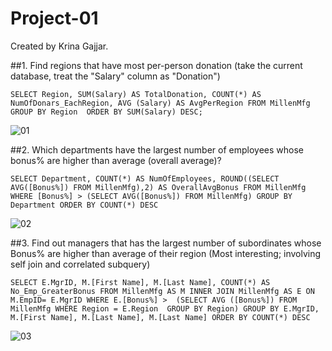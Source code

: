 # Project-01

Created by Krina Gajjar. 

##1.	Find regions that have most per-person donation (take the current database, treat the "Salary" column as "Donation")

`SELECT Region, SUM(Salary) AS TotalDonation, COUNT(*) AS NumOfDonars_EachRegion, AVG (Salary) AS AvgPerRegion
FROM MillenMfg
GROUP BY Region 
ORDER BY SUM(Salary) DESC;`

![01](https://github.com/llamacorn118/Project-01/assets/153336914/33c5744d-07c8-41f5-bd15-e3c7b359a03b)

##2. Which departments have the largest number of employees whose bonus% are higher than average (overall average)?

`SELECT Department, COUNT(*) AS NumOfEmployees, ROUND((SELECT AVG([Bonus%]) FROM MillenMfg),2) AS OverallAvgBonus
FROM MillenMfg
WHERE [Bonus%] > (SELECT AVG([Bonus%]) FROM MillenMfg)
GROUP BY Department
ORDER BY COUNT(*) DESC
`

![02](https://github.com/llamacorn118/Project-01/assets/153336914/865c5c30-28b0-4d2c-8776-656926198d77)

##3. Find out managers that has the largest number of subordinates whose Bonus% are higher than average of their region (Most interesting;
involving self join and correlated subquery)

`SELECT E.MgrID, M.[First Name], M.[Last Name], COUNT(*) AS No_Emp_GreaterBonus
FROM MillenMfg AS M
INNER JOIN MillenMfg AS E
ON M.EmpID= E.MgrID
WHERE E.[Bonus%] > 
(SELECT AVG ([Bonus%]) FROM MillenMfg WHERE Region = E.Region 
GROUP BY Region)
GROUP BY E.MgrID, M.[First Name], M.[Last Name], M.[Last Name]
ORDER BY COUNT(*) DESC
`

![03](https://github.com/llamacorn118/Project-01/assets/153336914/b49c8ecc-7fe4-48b4-a0a3-0a10f4d1dd52)
